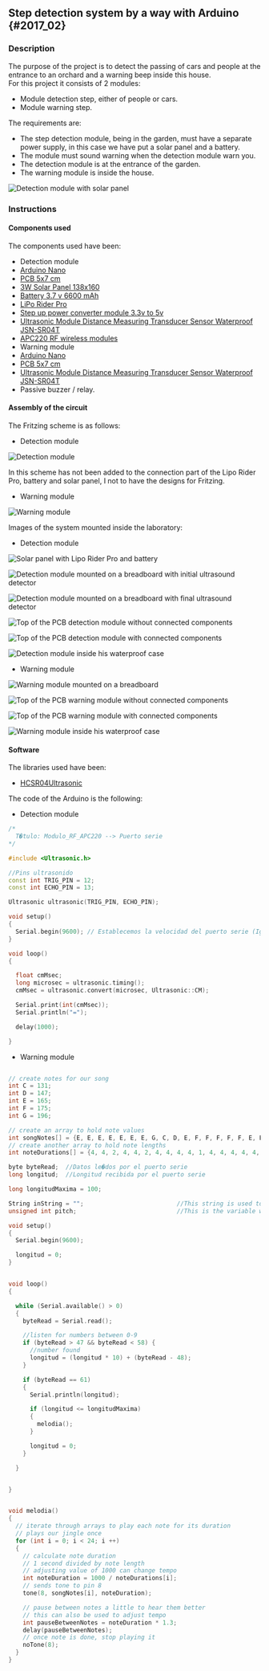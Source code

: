 ## Step detection system by a way with Arduino {#2017_02}

### Description

The purpose of the project is to detect the passing of cars and people at the entrance to an orchard and a warning beep inside this house.  
For this project it consists of 2 modules:

- Module detection step, either of people or cars.
- Module warning step.

The requirements are:

- The step detection module, being in the garden, must have a separate power supply, in this case we have put a solar panel and a battery.
- The module must sound warning when the detection module warn you.
- The detection module is at the entrance of the garden.
- The warning module is inside the house.

![Detection module with solar panel](images/detector_paso_coches/Descripcion_01.jpg "Detection module with solar panel")

### Instructions

#### Components used

The components used have been:

- Detection module
 - [Arduino Nano](https://www.wish.com/c/549bc514b9cb921840d9ecc5)
 - [PCB 5x7 cm](http://www.ebay.es/itm/20x-Double-Side-Prototype-PCB-Universal-Circuit-Board-2x8-3x7-4x6-5x7CM-DIY-124-/170989228488?hash=item27cfc091c8:g:ZtEAAMXQkN1RyZV7)
 - [3W Solar Panel 138x160](http://www.seeedstudio.com/depot/3W-Solar-Panel-138X160-p-954.html)
 - [Battery 3.7 v 6600 mAh](http://es.aliexpress.com/store/product/Solar-Street-Light-battery-3-7v-6600mAh-made-by-Chinese-manufacturer/1894067_32447790091.html#extend)
 - [LiPo Rider Pro](http://www.seeedstudio.com/depot/LiPo-Rider-Pro-p-992.html)
 - [Step up power converter module 3.3v to 5v](http://www.aliexpress.com/item/BL8530-BL8531-DC-DC-Step-Up-Power-Converter-Module-DC-Boost-Converter-Board-5V-3-3V/32296844878.html)
 - [Ultrasonic Module Distance Measuring Transducer Sensor Waterproof JSN-SR04T](http://www.ebay.es/itm/272041782549?_trksid=p2060353.m2749.l2649&ssPageName=STRK%3AMEBIDX%3AIT)
 - [APC220 RF wireless modules](http://tienda.tuelectronica.es/index.php?route=product/product&product_id=57&search=SKU156095)
- Warning module
 - [Arduino Nano](https://www.wish.com/c/549bc514b9cb921840d9ecc5)
 - [PCB 5x7 cm](http://www.ebay.es/itm/20x-Double-Side-Prototype-PCB-Universal-Circuit-Board-2x8-3x7-4x6-5x7CM-DIY-124-/170989228488?hash=item27cfc091c8:g:ZtEAAMXQkN1RyZV7)
 - [Ultrasonic Module Distance Measuring Transducer Sensor Waterproof JSN-SR04T](http://www.ebay.es/itm/272041782549?_trksid=p2060353.m2749.l2649&ssPageName=STRK%3AMEBIDX%3AIT)
 - Passive buzzer / relay.

#### Assembly of the circuit

The Fritzing scheme is as follows:

- Detection module

![Detection module](images/detector_paso_coches/DetectorCoches_bb.png "Detection module")

In this scheme has not been added to the connection part of the Lipo Rider Pro, battery and solar panel, I not to have the designs for Fritzing.

- Warning module

![Warning module](images/detector_paso_coches/Alarma_bb.png "Warning module")

Images of the system mounted inside the laboratory:

- Detection module

![Solar panel with Lipo Rider Pro and battery](images/detector_paso_coches/DetectorCoches_01.jpg "Solar panel with Lipo Rider Pro and battery")

![Detection module mounted on a breadboard with initial ultrasound detector](images/detector_paso_coches/DetectorCoches_02.jpg "Detection module mounted on a breadboard with initial ultrasound detector")

![Detection module mounted on a breadboard with final ultrasound detector](images/detector_paso_coches/DetectorCoches_03.jpg "Detection module mounted on a breadboard with final ultrasound detector")

![Top of the PCB detection module without connected components](images/detector_paso_coches/DetectorCoches_04.jpg "Top of the PCB detection module without connected components")

![Top of the PCB detection module with connected components](images/detector_paso_coches/DetectorCoches_05.jpg "Top of the PCB detection module with connected components")

![Detection module inside his waterproof case](images/detector_paso_coches/DetectorCoches_06.jpg "Detection module inside his waterproof case")

- Warning module

![Warning module mounted on a breadboard](images/detector_paso_coches/Alarma_01.jpg "Warning module mounted on a breadboard")

![Top of the PCB warning module without connected components](images/detector_paso_coches/Alarma_02.jpg "Top of the PCB warning module without connected components")

![Top of the PCB warning module with connected components](images/detector_paso_coches/Alarma_03.jpg "Top of the PCB warning module with connected components")

![Warning module inside his waterproof case](images/detector_paso_coches/Alarma_04.jpg "Warning module inside his waterproof case")

#### Software

The libraries used have been:

- [HCSR04Ultrasonic](http://freecode.com/projects/hc-sr04-ultrasonic-arduino-library)

The code of the Arduino is the following:

- Detection module

``` cpp
/*
  T�tulo: Modulo_RF_APC220 --> Puerto serie
*/

#include <Ultrasonic.h>

//Pins ultrasonido
const int TRIG_PIN = 12;
const int ECHO_PIN = 13;

Ultrasonic ultrasonic(TRIG_PIN, ECHO_PIN);

void setup()
{
  Serial.begin(9600); // Establecemos la velocidad del puerto serie (Igual que APC220)
}

void loop()
{

  float cmMsec;
  long microsec = ultrasonic.timing();
  cmMsec = ultrasonic.convert(microsec, Ultrasonic::CM);

  Serial.print(int(cmMsec));
  Serial.println("=");

  delay(1000);

}
```

- Warning module

``` cpp

// create notes for our song
int C = 131;
int D = 147;
int E = 165;
int F = 175;
int G = 196;

// create an array to hold note values
int songNotes[] = {E, E, E, E, E, E, E, G, C, D, E, F, F, F, F, F, E, E, E, G, G, F, D, C};
// create another array to hold note lengths
int noteDurations[] = {4, 4, 2, 4, 4, 2, 4, 4, 4, 4, 1, 4, 4, 4, 4, 4, 4, 4, 4, 4, 4, 4, 4, 1};

byte byteRead;  //Datos le�dos por el puerto serie
long longitud;  //Longitud recibida por el puerto serie

long longitudMaxima = 100;

String inString = "";                          //This string is used to store the incoming data
unsigned int pitch;                            //This is the variable we will use to store the buzzers p

void setup()
{
  Serial.begin(9600);

  longitud = 0;
}


void loop()
{

  while (Serial.available() > 0)
  {
    byteRead = Serial.read();

    //listen for numbers between 0-9
    if (byteRead > 47 && byteRead < 58) {
      //number found
      longitud = (longitud * 10) + (byteRead - 48);
    }

    if (byteRead == 61)
    {
      Serial.println(longitud);

      if (longitud <= longitudMaxima)
      {
        melodia();
      }

      longitud = 0;
    }

  }


}


void melodia()
{
  // iterate through arrays to play each note for its duration
  // plays our jingle once
  for (int i = 0; i < 24; i ++)
  {
    // calculate note duration
    // 1 second divided by note length
    // adjusting value of 1000 can change tempo
    int noteDuration = 1000 / noteDurations[i];
    // sends tone to pin 8
    tone(8, songNotes[i], noteDuration);

    // pause between notes a little to hear them better
    // this can also be used to adjust tempo
    int pauseBetweenNotes = noteDuration * 1.3;
    delay(pauseBetweenNotes);
    // once note is done, stop playing it
    noTone(8);
  }
}
```
